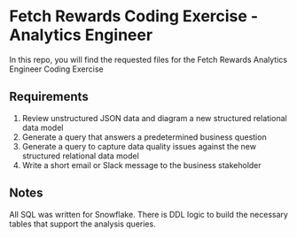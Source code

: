 # Fetch Rewards Coding Exercise - Analytics Engineer

In this repo, you will find the requested files for the Fetch Rewards Analytics Engineer Coding Exercise

## Requirements
1. Review unstructured JSON data and diagram a new structured relational data model
2. Generate a query that answers a predetermined business question
3. Generate a query to capture data quality issues against the new structured relational data model
4. Write a short email or Slack message to the business stakeholder

## Notes
All SQL was written for Snowflake.
There is DDL logic to build the necessary tables that support the analysis queries.
